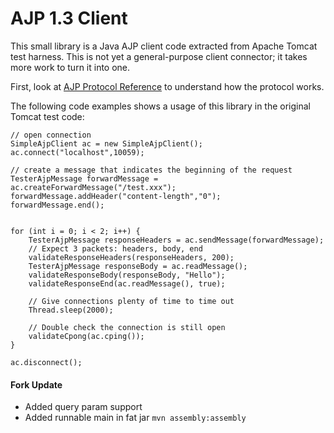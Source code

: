 AJP 1.3 Client
==============

This small library is a Java AJP client code extracted from Apache Tomcat test harness. This is
not yet a general-purpose client connector; it takes more work to turn it into one.

First, look at [AJP Protocol Reference](http://tomcat.apache.org/connectors-doc/ajp/ajpv13a.html)
to understand how the protocol works.

The following code examples shows a usage of this library in the original Tomcat test code:

    // open connection
    SimpleAjpClient ac = new SimpleAjpClient();
    ac.connect("localhost",10059);

    // create a message that indicates the beginning of the request
    TesterAjpMessage forwardMessage = ac.createForwardMessage("/test.xxx");
    forwardMessage.addHeader("content-length","0");
    forwardMessage.end();


    for (int i = 0; i < 2; i++) {
        TesterAjpMessage responseHeaders = ac.sendMessage(forwardMessage);
        // Expect 3 packets: headers, body, end
        validateResponseHeaders(responseHeaders, 200);
        TesterAjpMessage responseBody = ac.readMessage();
        validateResponseBody(responseBody, "Hello");
        validateResponseEnd(ac.readMessage(), true);

        // Give connections plenty of time to time out
        Thread.sleep(2000);

        // Double check the connection is still open
        validateCpong(ac.cping());
    }

    ac.disconnect();
    
#### Fork Update

* Added query param support
* Added runnable main in fat jar `mvn assembly:assembly`
    
